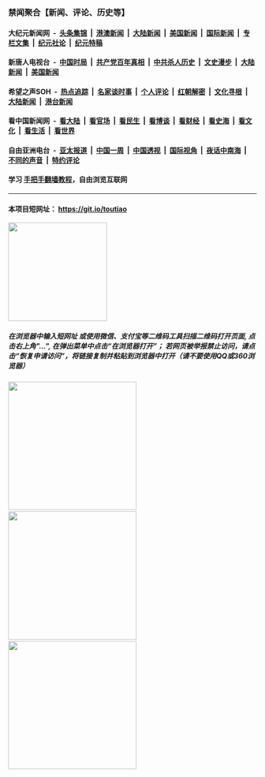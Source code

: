 ### 禁闻聚合【新闻、评论、历史等】

#### 大纪元新闻网 &nbsp;-&nbsp; [头条集锦](indexes/E头条集锦.md?t=02060444) &nbsp;|&nbsp; [港澳新闻](indexes/E港澳新闻.md?t=02060444)  &nbsp;|&nbsp; [大陆新闻](indexes/E大陆新闻.md?t=02060444) &nbsp;|&nbsp; [美国新闻](indexes/E美国新闻.md?t=02060444) &nbsp;|&nbsp; [国际新闻](indexes/E国际新闻.md?t=02060444) &nbsp;|&nbsp; [专栏文集](indexes/E专栏文集.md?t=02060444) &nbsp;|&nbsp; [纪元社论](indexes/E纪元社论.md?t=02060444) &nbsp;|&nbsp; [纪元特稿](indexes/E纪元特稿.md?t=02060444) 

#### 新唐人电视台 &nbsp;-&nbsp; [中国时局](indexes/N中国时局.md?t=02060444) &nbsp;|&nbsp; [共产党百年真相](indexes/N共产党百年真相.md?t=02060444) &nbsp;|&nbsp; [中共杀人历史](indexes/N中共杀人历史.md?t=02060444) &nbsp;|&nbsp; [文史漫步](indexes/N文史漫步.md?t=02060444) &nbsp;|&nbsp; [大陆新闻](indexes/N大陆新闻.md?t=02060444) &nbsp;|&nbsp; [美国新闻](indexes/N美国新闻.md?t=02060444)

#### 希望之声SOH &nbsp;-&nbsp; [热点追踪](indexes/H热点追踪.md?t=02060444) &nbsp;|&nbsp; [名家谈时事](indexes/H名家谈时事.md?t=02060444) &nbsp;|&nbsp; [个人评论](indexes/H个人评论.md?t=02060444)  &nbsp;|&nbsp; [红朝解密](indexes/H红朝解密.md?t=02060444) &nbsp;|&nbsp; [文化寻根](indexes/H文化寻根.md?t=02060444) &nbsp;|&nbsp; [大陆新闻](indexes/H大陆新闻.md?t=02060444) &nbsp;|&nbsp; [港台新闻](indexes/H港台新闻.md?t=02060444)

#### 看中国新闻网 &nbsp;-&nbsp; [看大陆](indexes/S看大陆.md?t=02060444) &nbsp;|&nbsp; [看官场](indexes/S看官场.md?t=02060444) &nbsp;|&nbsp; [看民生](indexes/S看民生.md?t=02060444)  &nbsp;|&nbsp; [看博谈](indexes/S看博谈.md?t=02060444) &nbsp;|&nbsp; [看财经](indexes/S看财经.md?t=02060444) &nbsp;|&nbsp; [看史海](indexes/S看史海.md?t=02060444) &nbsp;|&nbsp; [看文化](indexes/S看文化.md?t=02060444) &nbsp;|&nbsp; [看生活](indexes/S看生活.md?t=02060444) &nbsp;|&nbsp; [看世界](indexes/S看世界.md?t=02060444)

#### 自由亚洲电台 &nbsp;-&nbsp; [亚太报道](indexes/R亚太报道.md?t=02060444) &nbsp;|&nbsp; [中国一周](indexes/R中国一周.md?t=02060444) &nbsp;|&nbsp; [中国透视](indexes/R中国透视.md?t=02060444)  &nbsp;|&nbsp; [国际视角](indexes/R国际视角.md?t=02060444) &nbsp;|&nbsp; [夜话中南海](indexes/R夜话中南海.md?t=02060444) &nbsp;|&nbsp; [不同的声音](indexes/R不同的声音.md?t=02060444) &nbsp;|&nbsp; [特约评论](indexes/R特约评论.md?t=02060444)

#### 学习 [手把手翻墙教程](https://github.com/gfw-breaker/guides/wiki)，自由浏览互联网

----

#### 本项目短网址： https://git.io/toutiao
<img src="https://raw.githubusercontent.com/gfw-breaker/banned-news/master/scripts/img/qr.png" width="200px"/>  

##### 在浏览器中输入短网址 或使用微信、支付宝等二维码工具扫描二维码打开页面, 点击右上角"...", 在弹出菜单中点击“在浏览器打开”； 若网页被举报禁止访问，请点击“恢复申请访问”，将链接复制并粘贴到浏览器中打开（请不要使用QQ或360浏览器）

<img src="https://raw.githubusercontent.com/gfw-breaker/banned-news/master/scripts/img/1.png" width="260px"/> &nbsp; <img src="https://raw.githubusercontent.com/gfw-breaker/banned-news/master/scripts/img/2.png" width="260px"/> &nbsp; <img src="https://raw.githubusercontent.com/gfw-breaker/banned-news/master/scripts/img/3.png" width="260px"/>
